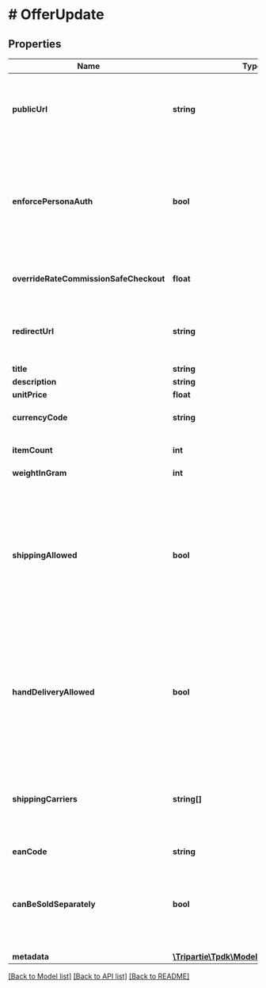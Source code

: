 # # OfferUpdate

## Properties

Name | Type | Description | Notes
------------ | ------------- | ------------- | -------------
**publicUrl** | **string** | If specified, there would be not need for you to fill-in details. Must be accessible over WAN. | [optional]
**enforcePersonaAuth** | **bool** | Mean that the generated url cannot be accessed without a generated token for a Persona. Disallow external registration. | [optional] [default to true]
**overrideRateCommissionSafeCheckout** | **float** | Override YOUR platform fees for that particular Offer. | [optional]
**redirectUrl** | **string** | Fill-in that field IF you intend to redirect your customer instead of using a WebView. | [optional]
**title** | **string** |  | [optional]
**description** | **string** |  | [optional]
**unitPrice** | **float** |  | [optional]
**currencyCode** | **string** |  | [optional] [default to 'EUR']
**itemCount** | **int** |  | [optional] [default to 1]
**weightInGram** | **int** |  | [optional]
**shippingAllowed** | **bool** | That toggle allows the seller to propose shipping for its item. If set in conjunction of shippingCarrier, the label will be automatically generated. Also, it will restrict the carrier to the limited subset defined. | [optional]
**handDeliveryAllowed** | **bool** | Enable both parties to finalize the transaction in person rather than using delivery. A QR Code must be scanned by the seller once the buyer claims the product. | [optional] [default to true]
**shippingCarriers** | **string[]** | If you wish to enable automated shipping label generation through a specific provider, specify it there. | [optional]
**eanCode** | **string** |  | [optional]
**canBeSoldSeparately** | **bool** | Set this flag to false to forbid a potential buyer to acquire this item separately.          This is only useful in a BulkOffer context. | [optional] [default to true]
**metadata** | [**\Tripartie\Tpdk\Model\MetadataUpdate[]**](MetadataUpdate.md) |  | [optional]

[[Back to Model list]](../../README.md#models) [[Back to API list]](../../README.md#endpoints) [[Back to README]](../../README.md)

